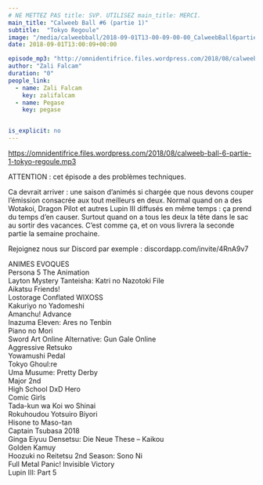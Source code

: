 ```yaml
---
# NE METTEZ PAS title: SVP. UTILISEZ main_title: MERCI.
main_title: "Calweeb Ball #6 (partie 1)"
subtitle:  "Tokyo Regoule"
image: "/media/calweebball/2018-09-01T13-00-09-00-00_CalweebBall6partie1.jpg"
date: 2018-09-01T13:00:09+00:00

episode_mp3: "http://omnidentifrice.files.wordpress.com/2018/08/calweeb-ball-6-partie-1-tokyo-regoule.mp3"
author: "Zali Falcam"
duration: "0"
people_link: 
  - name: Zali Falcam
    key: zalifalcam
  - name: Pegase
    key: pegase


is_explicit: no
---
```


<PodcastHeader/>

<!-- ECRIRE LA DESCRIPTION DE L'EPISODE SOUS CETTE LIGNE -->
<p><a href="https://omnidentifrice.files.wordpress.com/2018/08/calweeb-ball-6-partie-1-tokyo-regoule.mp3" rel="nofollow">https://omnidentifrice.files.wordpress.com/2018/08/calweeb-ball-6-partie-1-tokyo-regoule.mp3</a></p>
<p>ATTENTION : cet épisode a des problèmes techniques.</p>
<p>Ca devrait arriver : une saison d’animés si chargée que nous devons couper l’émission consacrée aux tout meilleurs en deux. Normal quand on a des Wotakoi, Dragon Pilot et autres Lupin III diffusés en même temps : ça prend du temps d’en causer. Surtout quand on a tous les deux la tête dans le sac au sortir des vacances. C’est comme ça, et on vous livrera la seconde partie la semaine prochaine.</p>
<p>Rejoignez nous sur Discord par exemple : discordapp.com/invite/4RnA9v7</p>
<p>ANIMES EVOQUES<br>
Persona 5 The Animation<br>
Layton Mystery Tanteisha: Katri no Nazotoki File<br>
Aikatsu Friends!<br>
Lostorage Conflated WIXOSS<br>
Kakuriyo no Yadomeshi<br>
Amanchu! Advance<br>
Inazuma Eleven: Ares no Tenbin<br>
Piano no Mori<br>
Sword Art Online Alternative: Gun Gale Online<br>
Aggressive Retsuko<br>
Yowamushi Pedal<br>
Tokyo Ghoul:re<br>
Uma Musume: Pretty Derby<br>
Major 2nd<br>
High School DxD Hero<br>
Comic Girls<br>
Tada-kun wa Koi wo Shinai<br>
Rokuhoudou Yotsuiro Biyori<br>
Hisone to Maso-tan<br>
Captain Tsubasa 2018<br>
Ginga Eiyuu Densetsu: Die Neue These – Kaikou<br>
Golden Kamuy<br>
Hoozuki no Reitetsu 2nd Season: Sono Ni<br>
Full Metal Panic! Invisible Victory<br>
Lupin III: Part 5</p>


